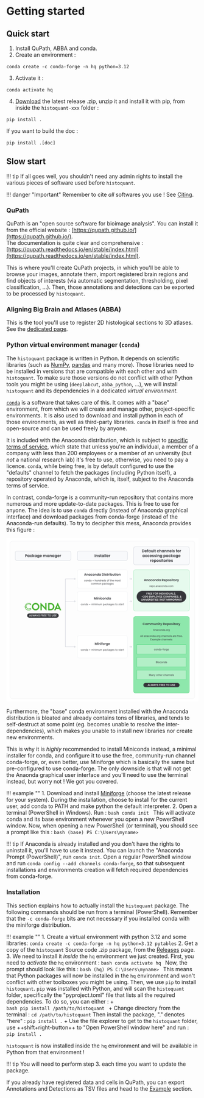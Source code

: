 # Getting started

## Quick start
1. Install QuPath, ABBA and conda.
2. Create an environment :
```
conda create -c conda-forge -n hq python=3.12
```
3. Activate it :
```
conda activate hq
```
4. [Download](https://github.com/TeamNCMC/histoquant/releases/latest) the latest release .zip, unzip it and install it with pip, from inside the `histoquant-xxx` folder :
```
pip install .
```
If you want to build the doc :
```
pip install .[doc]
```

## Slow start
!!! tip
    If all goes well, you shouldn't need any admin rights to install the various pieces of software used before `histoquant`.

!!! danger "Important"
    Remember to cite *all* softwares you use ! See [Citing](main-citing.md).

### QuPath
QuPath is an "open source software for bioimage analysis". You can install it from the official website : [https://qupath.github.io/](https://qupath.github.io/).  
The documentation is quite clear and comprehensive : [https://qupath.readthedocs.io/en/stable/index.html](https://qupath.readthedocs.io/en/stable/index.html).

This is where you'll create QuPath projects, in which you'll be able to browse your images, annotate them, import registered brain regions and find objects of interests (via automatic segmentation, thresholding, pixel classification, ...). Then, those annotations and detections can be exported to be processed by `histoquant`.

### Aligning Big Brain and Atlases (ABBA)
This is the tool you'll use to register 2D histological sections to 3D atlases. See the [dedicated page](guide-install-abba.md).

### Python virtual environment manager (`conda`)
The `histoquant` package is written in Python. It depends on scientific libraries (such as [NumPy](https://numpy.org/), [pandas](https://pandas.pydata.org/) and many more). Those libraries need to be installed in versions that are compatible with each other and with `histoquant`. To make sure those versions do not conflict with other Python tools you might be using (`deeplabcut`, `abba_python`, ...), we will install `histoquant` and its dependencies in a dedicated *virtual environment*.

[`conda`](https://docs.conda.io/en/latest/) is a software that takes care of this. It comes with a "base" environment, from which we will create and manage other, project-specific environments. It is also used to download and install python in each of those environments, as well as third-party libraries. `conda` in itself is free and open-source and can be used freely by anyone.

It is included with the Anaconda distribution, which is subject to [specific terms of service](https://www.anaconda.com/blog/update-on-anacondas-terms-of-service-for-academia-and-research), which state that unless you're an individual, a member of a company with less than 200 employees or a member of an university (but *not* a national research lab) it's free to use, otherwise, you need to pay a licence. `conda`, while being free, is by default configured to use the "defaults" channel to fetch the packages (including Python itself), a repository operated by Anaconda, which is, itself, subject to the Anaconda terms of service.

In contrast, conda-forge is a community-run repository that contains more numerous and more update-to-date packages. This is free to use for anyone. The idea is to use `conda` directly (instead of Anaconda graphical interface) and download packages from conda-forge (instead of the Anaconda-run defaults). To try to decipher this mess, Anaconda provides this figure :

![Anaconda terms of service](images/anaconda-licences.png)

Furthermore, the "base" conda environment installed with the Anaconda distribution is bloated and already contains tons of libraries, and tends to self-destruct at some point (eg. becomes unable to resolve the inter-dependencies), which makes you unable to install new libraries nor create new environments.

This is why it is *highly* recommended to install Miniconda instead, a minimal installer for conda, and configure it to use the free, community-run channel conda-forge, or, even better, use Miniforge which is basically the same but pre-configured to use conda-forge. The only downside is that will not get the Anaonda graphical user interface and you'll need to use the terminal instead, but worry not ! We got you covered.

!!! example ""
    1. Download and install [Miniforge](https://conda-forge.org/download/) (choose the latest release for your system). During the installation, choose to install for the current user, add conda to PATH and make python the default interpreter.
    2. Open a terminal (PowerShell in Windows). Run :
    ```bash
    conda init
    ```
    This will activate conda and its base environment whenever you open a new PowerShell window. Now, when opening a new PowerShell (or terminal), you should see a prompt like this :
    ```bash
    (base) PS C:\Users\myname>
    ```

!!! tip
    If Anaconda is already installed and you don't have the rights to uninstall it, you'll have to use it instead. You can launch the "Anaconda Prompt (PowerShell)", run `conda init`. Open a regular PowerShell window and run `conda config --add channels conda-forge`, so that subsequent installations and environments creation will fetch required dependencies from conda-forge.

### Installation
This section explains how to actually install the `histoquant` package.
The following commands should be run from a terminal (PowerShell). Remember that the `-c conda-forge` bits are not necessary if you installed conda with the miniforge distribution.

!!! example ""
    1. Create a virtual environment with python 3.12 and some libraries:
    ```
    conda create -c conda-forge -n hq python=3.12 pytables
    ```
    2. Get a copy of the `histoquant` Source code .zip package, from the [Releases](https://github.com/TeamNCMC/histoquant/releases/latest) page.
    3. We need to install it *inside* the `hq` environment we just created. First, you need to *activate* the `hq` environment :
    ```bash
    conda activate hq
    ```
    Now, the prompt should look like this :
    ```bash
    (hq) PS C:\Users\myname>
    ```
    This means that Python packages will now be installed in the `hq` environment and won't conflict with other toolboxes you might be using.
    Then, we use `pip` to install `histoquant`. `pip` was installed with Python, and will scan the `histoquant` folder, specifically the "pyproject.toml" file that lists all the required dependencies. To do so, you can either :
        +  
        ```bash
        pip install /path/to/histoquant
        ```
        + Change directory from the terminal :
        ```
        cd /path/to/histoquant
        ```
        Then install the package, "." denotes "here" :
        ```
        pip install .
        ```
        + Use the file explorer to get to the `histoquant` folder, use ++shift+right-button++ to "Open PowerShell window here" and run :
        ```
        pip install .
        ```

`histoquant` is now installed inside the `hq` environment and will be available in Python from that environment !

!!! tip
    You will need to perform step 3. each time you want to update the package.

If you already have registered data and cells in QuPath, you can export Annotations and Detections as TSV files and head to the [Example](main-using-notebooks.md) section.